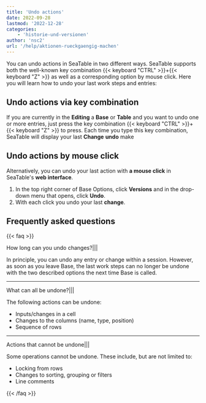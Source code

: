 ```yaml
---
title: 'Undo actions'
date: 2022-09-28
lastmod: '2022-12-28'
categories:
    - 'historie-und-versionen'
author: 'nsc2'
url: '/help/aktionen-rueckgaengig-machen'
---
```


You can undo actions in SeaTable in two different ways. SeaTable supports both the well-known key combination {{< keyboard "CTRL" >}}+{{< keyboard "Z" >}} as well as a corresponding option by mouse click. Here you will learn how to undo your last work steps and entries:

## Undo actions via key combination

If you are currently in the **Editing** a **Base** or **Table** and you want to undo one or more entries, just press the key combination {{< keyboard "CTRL" >}}+{{< keyboard "Z" >}} to press. Each time you type this key combination, SeaTable will display your last **Change** **undo** make

## Undo actions by mouse click

Alternatively, you can undo your last action with **a mouse click** in SeaTable's **web interface**.

1. In the top right corner of Base Options, click **Versions** and in the drop-down menu that opens, click **Undo**.
2. With each click you undo your last **change**.

## Frequently asked questions

{{< faq >}}

How long can you undo changes?|||

In principle, you can undo any entry or change within a session. However, as soon as you leave Base, the last work steps can no longer be undone with the two described options the next time Base is called.

---

What can all be undone?|||

The following actions can be undone:

- Inputs/changes in a cell
- Changes to the columns (name, type, position)
- Sequence of rows

---

Actions that cannot be undone|||

Some operations cannot be undone. These include, but are not limited to:

- Locking from rows
- Changes to sorting, grouping or filters
- Line comments

{{< /faq >}}

